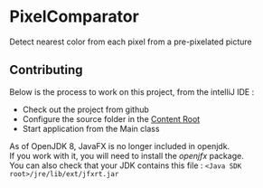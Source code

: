 # PixelComparator
Detect nearest color from each pixel from a pre-pixelated picture


## Contributing
Below is the process to work on this project, from the intelliJ IDE :
 - Check out the project from github
 - Configure the source folder in the [Content Root](https://www.jetbrains.com/help/idea/creating-and-managing-modules.html)
 - Start application from the Main class

As of OpenJDK 8, JavaFX is no longer included in openjdk.  
If you work with it, you will need to install the *openjfx* package.  
You can also check that your JDK contains this file : `<Java SDK root>/jre/lib/ext/jfxrt.jar`  
